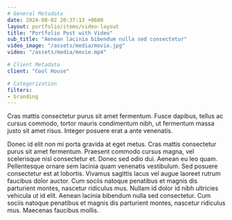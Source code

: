 ```yaml
---
# General Metadata
date: 2024-08-02 20:37:13 +0600
layout: portfolio/items/video-layout
title: "Portfolio Post with Video"
sub_title: "Aenean lacinia bibendum nulla sed consectetur"
video_image: "/assets/media/movie.jpg"
video: "/assets/media/movie.mp4"

# Client Metadata
client: "Cool House"

# Categorization
filters:
- branding
---
```


<p class="lead">Cras mattis consectetur purus sit amet fermentum. Fusce dapibus, tellus ac cursus commodo, tortor
mauris condimentum nibh, ut fermentum massa justo sit amet risus. Integer posuere erat a ante venenatis.</p>
<p>Donec id elit non mi porta gravida at eget metus. Cras mattis consectetur purus sit amet fermentum. Praesent
commodo cursus magna, vel scelerisque nisl consectetur et. Donec sed odio dui. Aenean eu leo quam. Pellentesque
ornare sem lacinia quam venenatis vestibulum. Sed posuere consectetur est at lobortis. Vivamus sagittis lacus vel
augue laoreet rutrum faucibus dolor auctor. Cum sociis natoque penatibus et magnis dis parturient montes, nascetur
ridiculus mus. Nullam id dolor id nibh ultricies vehicula ut id elit. Aenean lacinia bibendum nulla sed
consectetur. Cum sociis natoque penatibus et magnis dis parturient montes, nascetur ridiculus mus. Maecenas
faucibus mollis.</p>